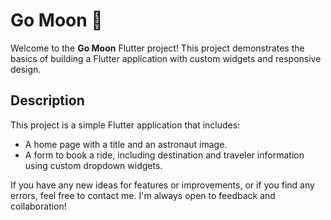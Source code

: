 # Go Moon 🚀

Welcome to the **Go Moon** Flutter project! This project demonstrates the basics of building a Flutter application with custom widgets and responsive design.

## Description

This project is a simple Flutter application that includes:

- A home page with a title and an astronaut image.
- A form to book a ride, including destination and traveler information using custom dropdown widgets.

If you have any new ideas for features or improvements, or if you find any errors, feel free to contact me. I'm always open to feedback and collaboration!